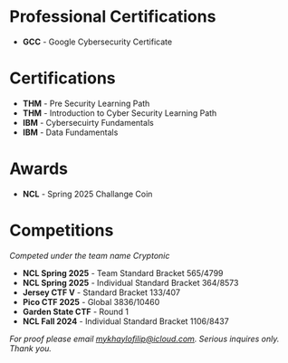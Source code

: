 # Professional Certifications
- **GCC** - Google Cybersecurity Certificate

#  Certifications
- **THM** - Pre Security Learning Path
- **THM** - Introduction to Cyber Security Learning Path
- **IBM** - Cybersecuirty Fundamentals
- **IBM** - Data Fundamentals

# Awards
- **NCL** - Spring 2025 Challange Coin

# Competitions 
*Competed under the team name Cryptonic*
- **NCL Spring 2025** - Team Standard Bracket 565/4799
- **NCL Spring 2025** - Individual Standard Bracket 364/8573
- **Jersey CTF V** - Standard Bracket 133/407
- **Pico CTF 2025** - Global 3836/10460
- **Garden State CTF** - Round 1
- **NCL Fall 2024** - Individual Standard Bracket 1106/8437

*For proof please email mykhaylofilip@icloud.com. Serious inquires only. Thank you.*
